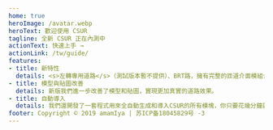 ```yaml
---
home: true
heroImage: /avatar.webp
heroText: 歡迎使用 CSUR
tagline: 全新 CSUR 正在內測中
actionText: 快速上手 →
actionLink: /tw/guide/
features:
- title: 新特性
  details: <s>左轉專用道路</s>（測試版本暫不提供）、BRT路，擁有完整的匝道介面模組合集，所有路均帶有隧道模型和車道訓示等。
- title: 模型與貼圖改善
  details: 新版我們進一步改善了模型和貼圖，實現更加真實的道路效果。
- title: 自動導入
  details: 我們還開發了一套程式用來全自動生成和導入CSUR的所有模塊，你只要花幾分鐘就可以定制自己的CSUR路了。
footer: Copyright © 2019 amamIya | 苏ICP备18045829号 -3
---
```


<!-- <div class="footer">
    <p align="center">Copyright © 2019 amamIya</p>
    <p>苏ICP备18045829号 -3</p>
</div>
-->
